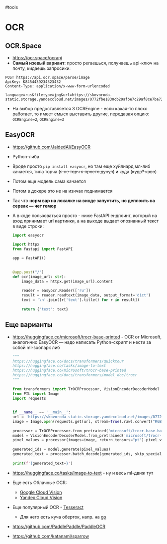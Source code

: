 #tools  

# OCR

## OCR.Space

- https://ocr.space/ocrapi
- **Самый изевый вариант**: просто регаешься, получаешь api-ключ на почту, кидаешь запросики:

```http
POST https://api.ocr.space/parse/image  
ApiKey: K8454439234323432 
Content-Type: application/x-www-form-urlencoded  

language=rus&filetype=jpg&url=https://skovoroda-static.storage.yandexcloud.net/images/0772fbe1830cb29afbe7c29af8ce7ba725129e5658ed72fcc5e801873848f2a1.jpg
```

- На выбор предоставляется 3 OCREngine - если какая-то плохо работает, то имеет смысл выставить другие, передавая опцию: `OCREngine=2`, `OCREngine=3`

## EasyOCR

- https://github.com/JaidedAI/EasyOCR
- Python-либа
- Вроде просто `pip install easyocr`, но там еще хуйлиард мл-либ качается, типа торча (~~я не торч я просто дунул~~) и куда (~~куда? каво~~)
- Потом еще модель сама качается
- Потом в докере это не на изичах поднимается
- Так что **норм вар на локалке на винде запустить, но деплоить на сервак — чет гемор**
- А в коде пользоваться просто - ниже FastAPI ендпоинт, который на вход принимает url картинки, а на выходе выдает опознанный текст в виде строки:

	```python
	import easyocr  
  
	import httpx  
	from fastapi import FastAPI  
	  
	app = FastAPI()  
	  
	  
	@app.post("/")  
	def ocr(image_url: str):  
		image_data = httpx.get(image_url).content  
		  
		reader = easyocr.Reader(['ru'])  
		result = reader.readtext(image_data, output_format='dict')  
		text = '\n'.join([r['text'].title() for r in result])  
		  
		return {"text": text}
	```

## Еще варианты

- https://huggingface.co/microsoft/trocr-base-printed - OCR от Microsoft, аналогично EasyOCR — надо написать Python-скрипт и нести за собой ml-зоопарк либ

	```python
	"""  
	https://huggingface.co/docs/transformers/quicktour  
	https://huggingface.co/tasks/image-to-text  
	https://huggingface.co/microsoft/trocr-base-printed  
	https://huggingface.co/docs/transformers/model_doc/trocr  
	"""  
	  
	from transformers import TrOCRProcessor, VisionEncoderDecoderModel  
	from PIL import Image  
	import requests  
	  
	  
	if __name__ == '__main__':  
	url = 'https://skovoroda-static.storage.yandexcloud.net/images/0772fbe1830cb29afbe7c29af8ce7ba725129e5658ed72fcc5e801873848f2a1.jpg'  
	image = Image.open(requests.get(url, stream=True).raw).convert("RGB")  
	  
	processor = TrOCRProcessor.from_pretrained('microsoft/trocr-base-handwritten')  
	model = VisionEncoderDecoderModel.from_pretrained('microsoft/trocr-base-handwritten')  
	pixel_values = processor(images=image, return_tensors="pt").pixel_values  
	  
	generated_ids = model.generate(pixel_values)  
	generated_text = processor.batch_decode(generated_ids, skip_special_tokens=True)[0]  
	  
	print(f'{generated_text=}')
	```

- https://huggingface.co/tasks/image-to-text - ну и весь ml-движ тут
- Еще есть Облачные OCR: 
	- [Google Cloud Vision](https://cloud.google.com/vision/docs/ocr) 
	- [Yandex Cloud Vision](https://cloud.yandex.ru/services/vision)
- Еще популярный OCR - [Tesseract](https://github.com/tesseract-ocr/tessdoc)
	- Для него есть куча оберток, напр. на [go](https://github.com/otiai10/gosseract)
- https://github.com/PaddlePaddle/PaddleOCR
- https://github.com/katanaml/sparrow